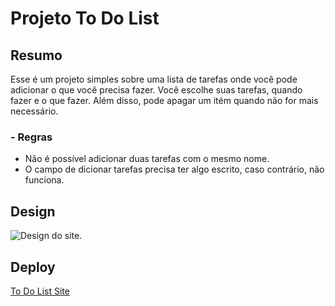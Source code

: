 # Projeto To Do List

## Resumo

Esse é um projeto simples sobre uma lista de tarefas onde você pode adicionar o que você precisa fazer. Você escolhe suas tarefas, quando fazer e o que fazer. Além disso, pode apagar um itém quando não for mais necessário. 

### - Regras

- Não é possível adicionar duas tarefas com o mesmo nome.
- O campo de dicionar tarefas precisa ter algo escrito, caso contrário, não funciona.

## Design

![Design do site.](https://i.ibb.co/zS7CNp4/To-Do-List-Interface.png)

## Deploy

[To Do List Site](https://to-do-list-theta-weld.vercel.app/)